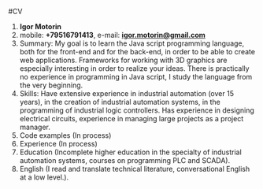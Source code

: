 #CV

1. **Igor Motorin**
2. mobile: **+79516791413**, e-mail: **igor.motorin@gmail.com**
3. Summary: My goal is to learn the Java script programming language, both for the front-end and for the back-end, in order to be able to create web applications. Frameworks for working with 3D graphics are especially interesting in order to realize your ideas. There is practically no experience in programming in Java script, I study the language from the very beginning.
4. Skills: Have extensive experience in industrial automation (over 15 years), in the creation of industrial automation systems, in the programming of industrial logic controllers. Has experience in designing electrical circuits, experience in managing large projects as a project manager.
5. Code examples (In process)
6. Experience (In process)
7. Education (Incomplete higher education in the specialty of industrial automation systems, courses on programming PLC and SCADA).
8. English (I read and translate technical literature, conversational English at a low level.).
